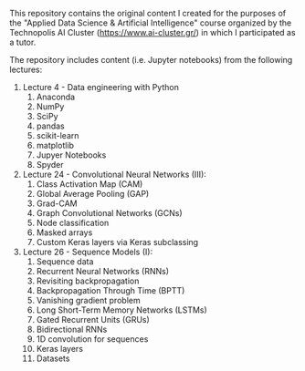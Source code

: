 This repository contains the original content I created for the purposes of the "Applied Data Science & Artificial Intelligence" course organized by the Technopolis AI Cluster (https://www.ai-cluster.gr/) in which I participated as a tutor.

The repository includes content (i.e. Jupyter notebooks) from the following lectures:

1. Lecture 4 - Data engineering with Python
	1. Anaconda
	2. NumPy
	3. SciPy
	4. pandas
	5. scikit-learn
	6. matplotlib
	7. Jupyer Notebooks
	8. Spyder
2. Lecture 24 - Convolutional Neural Networks (III):
	1. Class Activation Map (CAM)
	2. Global Average Pooling (GAP)
	3. Grad-CAM
	4. Graph Convolutional Networks (GCNs)
	5. Node classification
	6. Masked arrays
	7. Custom Keras layers via Keras subclassing
3. Lecture 26 - Sequence Models (I):
	1. Sequence data
	2. Recurrent Neural Networks (RNNs)
	3. Revisiting backpropagation
	4. Backpropagation Through Time (BPTT)
	5. Vanishing gradient problem
	6. Long Short-Term Memory Networks (LSTMs)
	7. Gated Recurrent Units (GRUs)
	8. Bidirectional RNNs
	9. 1D convolution for sequences
	10. Keras layers
	11. Datasets
